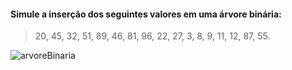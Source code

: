 #### Simule a inserção dos seguintes valores em uma árvore binária: 
> 20, 45, 32, 51, 89, 46, 81, 96, 22, 27, 3, 8, 9, 11, 12, 87, 55.
   
![arvoreBinaria](arvoreBinaria.gif)